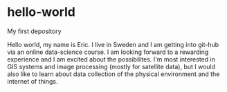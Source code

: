 # hello-world
My first depository

Hello world, my name is Eric. I live in Sweden and I am getting into git-hub via an online data-science course. I am looking forward to a rewarding experience and I am excited about the possibilites. I'm most interested in GIS systems and image processing (mostly for satellite data), but I would also like to learn about data collection of the physical environment and the internet of things.
